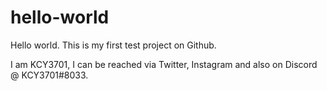 # hello-world
Hello world. This is my first test project on Github.

I am KCY3701, I can be reached via Twitter, Instagram and also on Discord @ KCY3701#8033.
